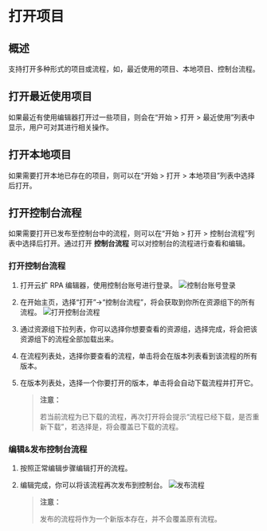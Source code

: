 # 打开项目

## 概述

支持打开多种形式的项目或流程，如，最近使用的项目、本地项目、控制台流程。

## 打开最近使用项目

如果最近有使用编辑器打开过一些项目，则会在“开始 > 打开 > 最近使用”列表中显示，用户可对其进行相关操作。

## 打开本地项目

如果需要打开本地已存在的项目，则可以在“开始 > 打开 > 本地项目”列表中选择后打开。

## 打开控制台流程

如果需要打开已发布至控制台中的流程，则可以在“开始 > 打开 > 控制台流程”列表中选择后打开。通过打开 **控制台流程** 可以对控制台的流程进行查看和编辑。

### 打开控制台流程

1. 打开云扩 RPA 编辑器，使用控制台账号进行登录。
![控制台账号登录](https://docimages.blob.core.chinacloudapi.cn/images/Studio/workingProcess/consoleaccount20201112.png)
2. 在开始主页，选择“打开”->“控制台流程”，将会获取到你所在资源组下的所有流程。
![打开控制台流程](https://docimages.blob.core.chinacloudapi.cn/images/Studio/workingProcess/openconsoleflow20201112.png)

3. 通过资源组下拉列表，你可以选择你想要查看的资源组，选择完成，将会把该资源组下的流程全部加载出来。

4. 在流程列表处，选择你要查看的流程，单击将会在版本列表看到该流程的所有版本。

5. 在版本列表处，选择一个你要打开的版本，单击将会自动下载流程并打开它。

    > **注意：**
    >
    > 若当前流程为已下载的流程，再次打开将会提示“流程已经下载，是否重新下载”，若选择是，将会覆盖已下载的流程。

### 编辑&发布控制台流程

1. 按照正常编辑步骤编辑打开的流程。

2. 编辑完成，你可以将该流程再次发布到控制台。
![发布流程](https://docimages.blob.core.chinacloudapi.cn/images/Studio/workingProcess/publishconsole20201112.png)

   > **注意：**
   >
   > 发布的流程将作为一个新版本存在，并不会覆盖原有流程。
